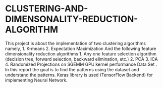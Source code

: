 # CLUSTERING-AND-DIMENSONALITY-REDUCTION-ALGORITHM
This project is about the implementation of two clustering algorithms namely, 1. K-means 2. Expectation Maximization And the following feature dimensionality reduction algorithms 1. Any one feature selection algorithm (decision tree, forward selection, backward elimination, etc.) 2. PCA 3. ICA 4. Randomized Projections on  SGEMM GPU kernel performance Data Set . In this report the goal is to find the patterns using the dataset and understand the patterns. Keras library is used (TensorFlow Backend) for implementing Neural Network. 
